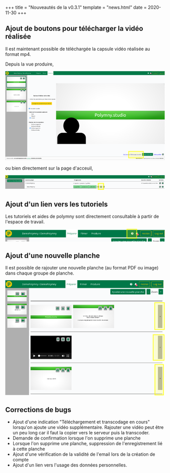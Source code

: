 +++
title = "Nouveautés de la v0.3.1"
template = "news.html"
date = 2020-11-30
+++

## Ajout de boutons pour télécharger la vidéo réalisée

Il est maintenant possible de téléchargée la capsule vidéo réalisée au format mp4.

Depuis la vue produire,

![Télécharger une vidéo depuis la vue produire](dlVideo1.png)

ou bien directement sur la page d'acceuil,

![Télécharger une vidéo depuis la page d'accueil](dlVideo2.png)

## Ajout d'un lien vers les tutoriels

Les tutoriels et aides de polymny sont directement consultable à partir de l'espace de travail.

![Lien vers la documentation](help.png)

## Ajout d'une nouvelle planche

Il est possible de rajouter une nouvelle planche (au format PDF ou image) dans chaque groupe de planche.

![Ajout de planches](addSlide1.png)

## Corrections de bugs
  -  Ajout d'une indication "Téléchargement et transcodage en cours" lorsqu'on
     ajoute une vidéo supplémentaire. Rajouter une vidéo peut être un peu long
     car il faut la copier vers le serveur puis la transcoder.
  -  Demande de confirmation lorsque l'on supprime une planche
  -  Lorsque l'on supprime une planche, suppression de l'enregistrement lié à
     cette planche
  -  Ajout d'une vérification de la validité de l'email lors de la création de
     compte
  -  Ajout d'un lien vers l'usage des données personnelles.

